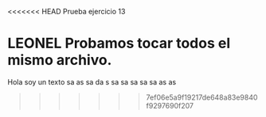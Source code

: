<<<<<<< HEAD
Prueba ejercicio 13

LEONEL Probamos tocar todos el mismo archivo. 
=======
Hola soy un texto
sa
as
sa
da
s
sa
sa
sa
sa
sa
as
as


>>>>>>> 7ef06e5a9f19217de648a83e9840f9297690f207
